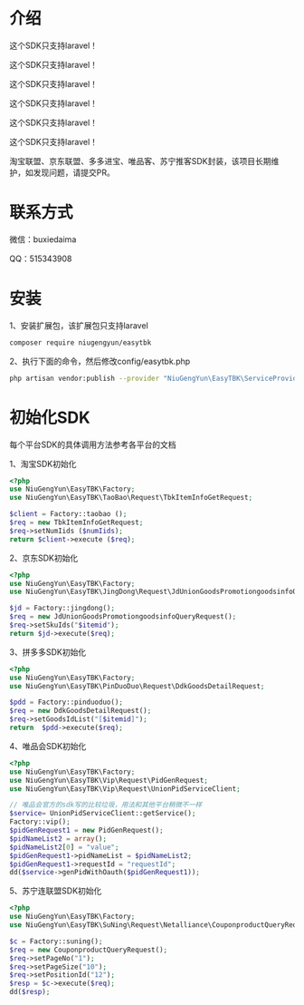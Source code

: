 # 介绍

这个SDK只支持laravel！

这个SDK只支持laravel！

这个SDK只支持laravel！

这个SDK只支持laravel！

这个SDK只支持laravel！

这个SDK只支持laravel！


淘宝联盟、京东联盟、多多进宝、唯品客、苏宁推客SDK封装，该项目长期维护，如发现问题，请提交PR。

# 联系方式

微信：buxiedaima

QQ：515343908


# 安装
1、安装扩展包，该扩展包只支持laravel

```bash
composer require niugengyun/easytbk
```


2、执行下面的命令，然后修改config/easytbk.php

```bash
php artisan vendor:publish --provider "NiuGengYun\EasyTBK\ServiceProvider"
```

# 初始化SDK
每个平台SDK的具体调用方法参考各平台的文档

1、淘宝SDK初始化

```php
<?php
use NiuGengYun\EasyTBK\Factory;
use NiuGengYun\EasyTBK\TaoBao\Request\TbkItemInfoGetRequest;

$client = Factory::taobao ();
$req = new TbkItemInfoGetRequest;
$req->setNumIids ($numIids);
return $client->execute ($req);
```

2、京东SDK初始化
```php
<?php
use NiuGengYun\EasyTBK\Factory;
use NiuGengYun\EasyTBK\JingDong\Request\JdUnionGoodsPromotiongoodsinfoQueryRequest;

$jd = Factory::jingdong();
$req = new JdUnionGoodsPromotiongoodsinfoQueryRequest();
$req->setSkuIds("$itemid");
return $jd->execute($req);
```

3、拼多多SDK初始化
```php
<?php
use NiuGengYun\EasyTBK\Factory;
use NiuGengYun\EasyTBK\PinDuoDuo\Request\DdkGoodsDetailRequest;

$pdd = Factory::pinduoduo();
$req = new DdkGoodsDetailRequest();
$req->setGoodsIdList("[$itemid]");
return  $pdd->execute($req);
```

4、唯品会SDK初始化
```php
<?php
use NiuGengYun\EasyTBK\Factory;
use NiuGengYun\EasyTBK\Vip\Request\PidGenRequest;
use NiuGengYun\EasyTBK\Vip\Request\UnionPidServiceClient;

// 唯品会官方的sdk写的比较垃圾，用法和其他平台稍微不一样
$service= UnionPidServiceClient::getService();
Factory::vip();
$pidGenRequest1 = new PidGenRequest();
$pidNameList2 = array();
$pidNameList2[0] = "value";
$pidGenRequest1->pidNameList = $pidNameList2;
$pidGenRequest1->requestId = "requestId";
dd($service->genPidWithOauth($pidGenRequest1));
```

5、苏宁连联盟SDK初始化
```php
<?php
use NiuGengYun\EasyTBK\Factory;
use NiuGengYun\EasyTBK\SuNing\Request\Netalliance\CouponproductQueryRequest;

$c = Factory::suning();
$req = new CouponproductQueryRequest();
$req->setPageNo("1");
$req->setPageSize("10");
$req->setPositionId("12");
$resp = $c->execute($req);
dd($resp);
```

